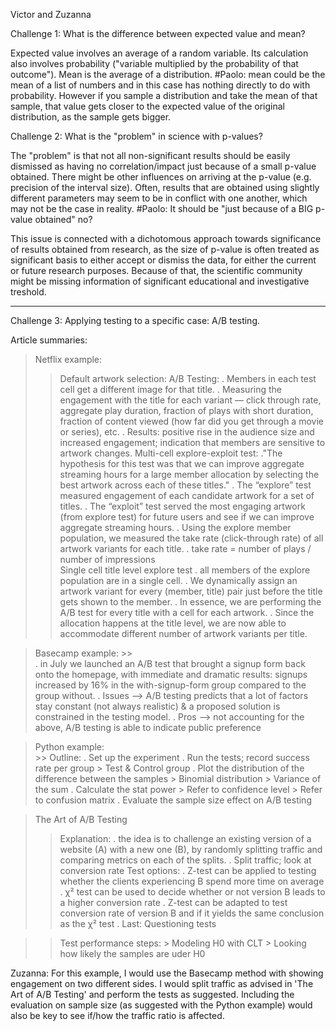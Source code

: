 Victor and Zuzanna 

Challenge 1: What is the difference between expected value and mean?

Expected value involves an average of a random variable. Its calculation also involves probability ("variable multiplied by the probability of that outcome").
Mean is the average of a distribution.
#Paolo: mean could be the mean of a list of numbers and  in this case has nothing  directly to do with probability. However if you sample a distribution and take the mean of that sample, that value gets closer to the expected value of the original distribution, as the sample gets bigger.

Challenge 2: What is the "problem" in science with p-values?

The "problem" is that not all non-significant results should be easily dismissed as having no correlation/impact just because of a small p-value obtained. There might be other influences on arriving at the p-value (e.g. precision of the interval size). Often, results that are obtained using slightly different parameters may seem to be in conflict with one another, which may not be the case in reality. 
#Paolo: It should be "just because of a BIG p-value obtained" no?

This issue is connected with a dichotomous approach towards significance of results obtained from research, as the size of p-value is often treated as significant basis to either accept or dismiss the data, for either the current or future research purposes. 
Because of that, the scientific community might be missing information of significant educational and investigative treshold. 

__________

Challenge 3: Applying testing to a specific case: A/B testing.

Article summaries: 
> Netflix example: 
 >> Default artwork selection: A/B Testing:
          . Members in each test cell get a different image for that title. 
          . Measuring the engagement with the title for each variant — click through rate, aggregate play duration, fraction of plays with short duration, fraction of content viewed (how far did you get through a movie or series), etc. 
          . Results: positive rise in the audience size  and increased engagement; indication that members are sensitive to artwork changes.
   >> Multi-cell explore-exploit test: 
          ."The hypothesis for this test was that we can improve aggregate streaming hours for a large member allocation by selecting the best artwork across each of these titles."
            . The “explore” test measured engagement of each candidate artwork for a set of titles. 
            . The “exploit” test served the most engaging artwork (from explore test) for future users and see if we can improve aggregate streaming hours.
           . Using the explore member population, we measured the take rate (click-through rate) of all artwork variants for each title.
           . take rate =  number of plays /  number of impressions  
 >> Single cell title level explore test
     . all members of the explore population are in a single cell. 
     .  We dynamically assign an artwork variant for every (member, title) pair just before the title gets shown to the member. 
     .  In essence, we are performing the A/B test for every title with a cell for each artwork. 
     .  Since the allocation happens at the title level, we are now able to accommodate different number of artwork variants per title.
     
     
> Basecamp example: 
    >>  
    . in July we launched an A/B test that brought a signup form back onto the homepage, with immediate and dramatic results: signups increased by 16% in the with-signup-form group compared to the group without. 
    . Issues --> A/B testing predicts that a lot of factors stay constant (not always realistic) & a proposed solution is constrained in the testing model. 
    . Pros --> not accounting for the above, A/B testing is able to indicate public preference 
    
> Python example:  
    >> Outline: 
    . Set up the experiment 
    . Run the tests; record success rate per group 
    > Test & Control group 
    . Plot the distribution of the difference between the samples 
    > Binomial distribution 
    > Variance of the sum 
    . Calculate the stat power
    > Refer to confidence level 
    > Refer to confusion matrix 
    . Evaluate the sample size effect on A/B testing 

> The Art of A/B Testing 
>> Explanation: 
.  the idea is to challenge an existing version of a website (A) with a new one (B), by randomly splitting traffic and comparing metrics on each of the splits.
. Split traffic; look at conversion rate
>> Test options: 
    . Z-test can be applied to testing whether the clients experiencing B spend more time on average
    . χ² test can be used to decide whether or not version B leads to a higher conversion rate
    . Z-test can be adapted to test conversion rate of version B and if it yields the same conclusion as the χ² test
    . Last: Questioning tests 
    
>> Test performance steps: 
    > Modeling H0 with CLT
    > Looking how likely the samples are uder H0 


Zuzanna: For this example, I would use the Basecamp method with showing engagement on two different sides. I would split traffic as advised in 'The Art of A/B Testing' and perform the tests as suggested. Including the evaluation on sample size (as suggested with the Python example) would also be key to see if/how the traffic ratio is affected. 